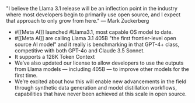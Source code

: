 "I believe the Llama 3.1 release will be an inflection point in the industry where most developers begin to primarily use open source, and I expect that approach to only grow from here."
— Mark Zuckerberg

- #[[Meta AI]] launched #Llama3.1, most capable OS model to date. 
- #[[Meta AI]] are calling Llama 3.1 405B "the first frontier-level open source AI model" and it really is benchmarking in that GPT-4+ class, competitive with both GPT-4o and Claude 3.5 Sonnet.
- It supports a 128K Token Context
- We’ve also updated our license to allow developers to use the outputs from Llama models — including 405B — to improve other models for the first time.
- We’re excited about how this will enable new advancements in the field through synthetic data generation and model distillation workflows, capabilities that have never been achieved at this scale in open source.
